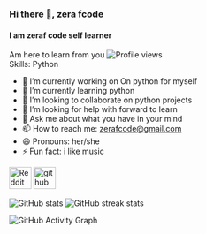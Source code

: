 
### Hi there 👋, zera fcode
#### I am zeraf code self learner 
Am here to learn from you
![Profile views](https://gpvc.arturio.dev/ZerafCode)  
Skills: Python

- 🔭 I’m currently working on On python for myself 
- 🌱 I’m currently learning python 
- 👯 I’m looking to collaborate on  python projects 
- 🤔 I’m looking for help with forward to learn 
- 💬 Ask me about what you have in your mind 
- 📫 How to reach me: zerafcode@gmail.com 
- 😄 Pronouns: her/she 
- ⚡ Fun fact: i like music 


[<img src='https://cdn.jsdelivr.net/npm/simple-icons@3.0.1/icons/reddit.svg'  alt='Reddit' height='40'>](https://www.reddit.com/user/ZerafCode)  [<img src='https://cdn.jsdelivr.net/npm/simple-icons@3.0.1/icons/github.svg' alt='github' height='40'>](https://github.com/ZerafCode)  



<!--![Top Langs](https://github-readme-stats.vercel.app/api/top-langs/?username=ZerafCode)-->

![GitHub stats](https://github-readme-stats.vercel.app/api?username=ZerafCode&show_icons=true&count_private=true)  ![GitHub streak stats](https://github-readme-streak-stats.herokuapp.com/?user=ZerafCode) 












![GitHub Activity Graph](https://activity-graph.herokuapp.com/graph?username=ZerafCode)  



